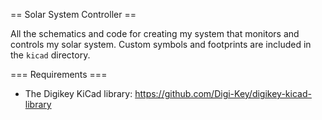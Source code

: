 == Solar System Controller ==

All the schematics and code for creating my system that monitors and controls my solar system.
Custom symbols and footprints are included in the `kicad` directory.

=== Requirements ===

- The Digikey KiCad library: https://github.com/Digi-Key/digikey-kicad-library
